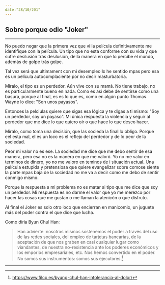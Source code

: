 ```yaml
---
date:"28/10/201"
---
```



## Sobre porque odio "Joker"

---

No puedo negar que la primera vez que vi la película definitivamente me identifique con la película. Un tipo que no esta conforme con su vida y que sufre desilusión trás desilusión, de la manera en que lo percibe el mundo, además de golpe trás golpe.

Tal vez será que ultimament con mi desempleo lo he sentido mpas pero esa es un película autocomplaciente por no decir masturbatoria.

Miralo, el tipo es un perdedor. Aún vive con su mamá. No tiene trabajo, no es particularmente bueno en nada. Como es así debe de sentirse como una basura, porque al final, es es lo que es, como en algún punto Thomas Wayne lo dice: "Son unos payasos".

Entonces la pelciulas quiere que sigas esa lógica y te digas a ti mismo: "Soy un perdedor, soy un payaso". Mi única respuesta la violencia y seguir al perdedor que me dice lo que quiero oír o que hace lo que deseo hacer.

Miralo, como toma una decisión, que las socieda la final lo obligo. Porque eel esta mal, el es un loco es el reflejo del perdedor y de lo peor de la sociedad. 

Peor mi valor no es ese. La sociedad me dice que me debo sentir de esa manera, pero esa no es la manera en que me valoró. Yo no me valor en terminos de dinero, yo no me valoro en teminos de i situación actual. Una película estupida y pretensiosa que quiere evangelizar sobre comose siente la parte mpas baja de la sociedad no me va a decir como me debo de sentir conmigo mismo.

Porque la respuesta a mi problema no es matar al tipo que me dice que soy un perdedor. Mi respuesta es no darme el valor que yo me merezco por hacer las cosas que me gustan o me llaman la atenicón o que disfruto.

Al final el Joker es solo otro loco que encierran en manicomio, un juguete más del poder contra el que dice que lucha.

Como diria Byun Chul Han:

>Han advierte: nosotros mismos sostenemos el poder a través del uso de las redes sociales, del empleo de tarjetas bancarias, de la aceptación de que nos graben en casi cualquier lugar como viandantes, de nuestra no-resistencia ante los poderes económicos y los emporios empresariales, etc. Nos hemos convertido en el poder. No somos sus instrumentos: somos sus ejecutores.[^1]


---
[^1]: https://www.filco.es/byung-chul-han-intolerancia-al-dolor/